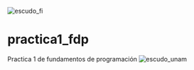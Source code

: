 ![escudo_fi](https://github.com/DulceMariapro/practica1_fdp/assets/143357791/fd88186f-6ecd-4c69-8745-5af35f83d377)
# practica1_fdp
Practica 1 de fundamentos de programación 
![escudo_unam](https://github.com/DulceMariapro/practica1_fdp/assets/143357791/16537f8c-b8b5-4333-becb-f3890056f815)
